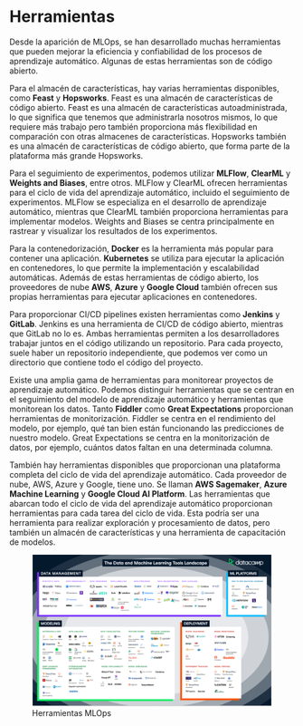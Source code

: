 # Herramientas
Desde la aparición de MLOps, se han desarrollado muchas herramientas que pueden mejorar la eficiencia y confiabilidad de los procesos de aprendizaje automático. Algunas de estas herramientas son de código abierto.

Para el almacén de características, hay varias herramientas disponibles, como **Feast** y **Hopsworks**. Feast es una almacén de características de código abierto. Feast es una almacén de características autoadministrada, lo que significa que tenemos que administrarla nosotros mismos, lo que requiere más trabajo pero también proporciona más flexibilidad en comparación con otras almacenes de características. Hopsworks también es una almacén de características de código abierto, que forma parte de la plataforma más grande Hopsworks. 

Para el seguimiento de experimentos, podemos utilizar **MLFlow**, **ClearML** y **Weights and Biases**, entre otros. MLFlow y ClearML ofrecen herramientas para el ciclo de vida del aprendizaje automático, incluido el seguimiento de experimentos. MLFlow se especializa en el desarrollo de aprendizaje automático, mientras que ClearML también proporciona herramientas para implementar modelos. Weights and Biases se centra principalmente en rastrear y visualizar los resultados de los experimentos.

Para la contenedorización, **Docker** es la herramienta más popular para contener una aplicación. **Kubernetes** se utiliza para ejecutar la aplicación en contenedores, lo que permite la implementación y escalabilidad automáticas. Además de estas herramientas de código abierto, los proveedores de nube **AWS**, **Azure** y **Google Cloud** también ofrecen sus propias herramientas para ejecutar aplicaciones en contenedores.

Para proporcionar CI/CD pipelines existen herramientas como **Jenkins** y **GitLab**. Jenkins es una herramienta de CI/CD de código abierto, mientras que GitLab no lo es. Ambas herramientas permiten a los desarrolladores trabajar juntos en el código utilizando un repositorio. Para cada proyecto, suele haber un repositorio independiente, que podemos ver como un directorio que contiene todo el código del proyecto.

Existe una amplia gama de herramientas para monitorear proyectos de aprendizaje automático. Podemos distinguir herramientas que se centran en el seguimiento del modelo de aprendizaje automático y herramientas que monitorean los datos. Tanto **Fiddler** como **Great Expectations** proporcionan herramientas de monitorización. Fiddler se centra en el rendimiento del modelo, por ejemplo, qué tan bien están funcionando las predicciones de nuestro modelo. Great Expectations se centra en la monitorización de datos, por ejemplo, cuántos datos faltan en una determinada columna.

También hay herramientas disponibles que proporcionan una plataforma completa del ciclo de vida del aprendizaje automático. Cada proveedor de nube, AWS, Azure y Google, tiene uno. Se llaman **AWS Sagemaker**, **Azure Machine Learning** y **Google Cloud AI Platform**. Las herramientas que abarcan todo el ciclo de vida del aprendizaje automático proporcionan herramientas para cada tarea del ciclo de vida. Esta podría ser una herramienta para realizar exploración y procesamiento de datos, pero también un almacén de características y una herramienta de capacitación de modelos.

<figure style="align: center;">
    <img src="./images/herramientas.png">
    <figcaption>Herramientas MLOps</figcaption>
</figure>